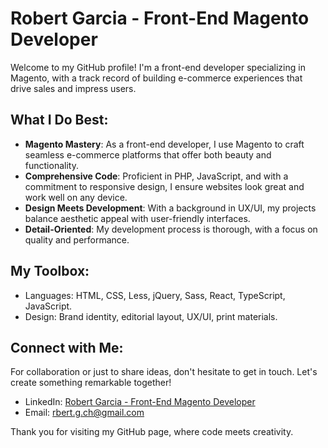 # Robert Garcia - Front-End Magento Developer

Welcome to my GitHub profile! I'm a front-end developer specializing in Magento, with a track record of building e-commerce experiences that drive sales and impress users.

## What I Do Best:
- **Magento Mastery**: As a front-end developer, I use Magento to craft seamless e-commerce platforms that offer both beauty and functionality.
- **Comprehensive Code**: Proficient in PHP, JavaScript, and with a commitment to responsive design, I ensure websites look great and work well on any device.
- **Design Meets Development**: With a background in UX/UI, my projects balance aesthetic appeal with user-friendly interfaces.
- **Detail-Oriented**: My development process is thorough, with a focus on quality and performance.

## My Toolbox:
- Languages: HTML, CSS, Less, jQuery, Sass, React, TypeScript, JavaScript.
- Design: Brand identity, editorial layout, UX/UI, print materials.

## Connect with Me:
For collaboration or just to share ideas, don't hesitate to get in touch. Let's create something remarkable together!

- LinkedIn: [Robert Garcia - Front-End Magento Developer](https://www.linkedin.com/in/robert-garcia-magento/)
- Email: <rbert.g.ch@gmail.com>

Thank you for visiting my GitHub page, where code meets creativity.
